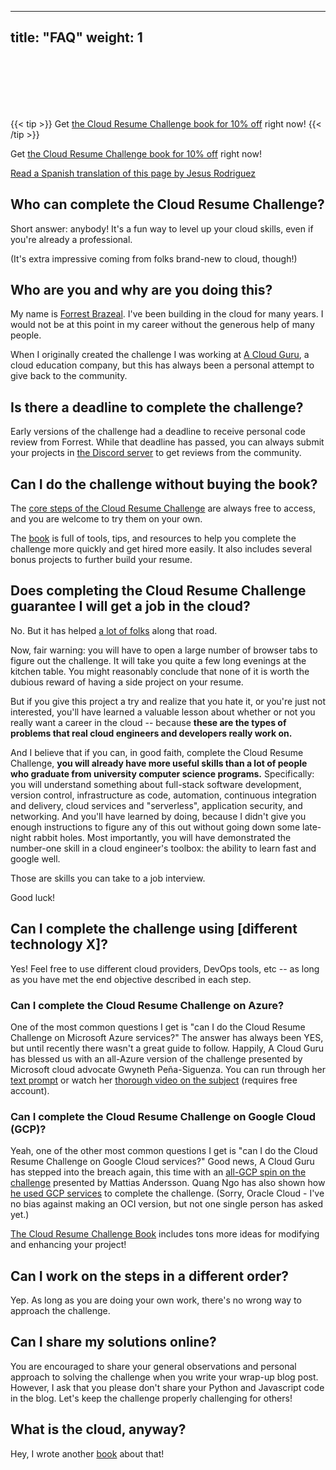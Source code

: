 
---
title: "FAQ"
weight: 1
---

<br>
<br>
<br>
<br>
<br>

{{< tip >}}
Get [the Cloud Resume Challenge book for 10% off](https://forrestbrazeal.gumroad.com/l/cloud-resume-challenge-book/website-offer) right now!
{{< /tip >}}

<div class="info-msg">
   Get <a href="https://forrestbrazeal.gumroad.com/l/cloud-resume-challenge-book/website-offer">the Cloud Resume Challenge book for 10% off</a> right now!
</div>

[Read a Spanish translation of this page by Jesus Rodriguez](/faq_es)

## Who can complete the Cloud Resume Challenge?

Short answer: anybody! It's a fun way to level up your cloud skills, even if you're already a professional.

(It's extra impressive coming from folks brand-new to cloud, though!)

## Who are you and why are you doing this?

My name is [Forrest Brazeal](https://forrestbrazeal.com). I've been building in the cloud for many years. I would not be at this point in my career without the generous help of many people.

When I originally created the challenge I was working at [A Cloud Guru](https://acloudguru.com), a cloud education company, but this has always been a personal attempt to give back to the community. 

## Is there a deadline to complete the challenge?
Early versions of the challenge had a deadline to receive personal code review from Forrest. While that deadline has passed, you can always submit your projects in [the Discord server](https://discord.gg/2PTwAth) to get reviews from the community.

## Can I do the challenge without buying the book?

The [core steps of the Cloud Resume Challenge](https://cloudresumechallenge.dev/instructions) are always free to access, and you are welcome to try them on your own.

The [book](https://cloudresumechallenge.dev/book) is full of tools, tips, and resources to help you complete the challenge more quickly and get hired more easily. It also includes several bonus projects to further build your resume.

## Does completing the Cloud Resume Challenge guarantee I will get a job in the cloud?

No. But it has helped [a lot of folks](https://cloudresumechallenge.dev/halloffame) along that road.

Now, fair warning: you will have to open a large number of browser tabs to figure out the challenge. It will take you quite a few long evenings at the kitchen table. You might reasonably conclude that none of it is worth the dubious reward of having a side project on your resume.

But if you give this project a try and realize that you hate it, or you're just not interested, you'll have learned a valuable lesson about whether or not you really want a career in the cloud -- because **these are the types of problems that real cloud engineers and developers really work on.**

And I believe that if you can, in good faith, complete the Cloud Resume Challenge, **you will already have more useful skills than a lot of people who graduate from university computer science programs.** Specifically: you will understand something about full-stack software development, version control, infrastructure as code, automation, continuous integration and delivery, cloud services and "serverless", application security, and networking. And you'll have learned by doing, because I didn't give you enough instructions to figure any of this out without going down some late-night rabbit holes. Most importantly, you will have demonstrated the number-one skill in a cloud engineer's toolbox: the ability to learn fast and google well.

Those are skills you can take to a job interview.

Good luck!

## Can I complete the challenge using [different technology X]?

Yes! Feel free to use different cloud providers, DevOps tools, etc -- as long as you have met the end objective described in each step.

### Can I complete the Cloud Resume Challenge on Azure?
One of the most common questions I get is "can I do the Cloud Resume Challenge on Microsoft Azure services?" The answer has always been YES, but until recently there wasn't a great guide to follow. Happily, A Cloud Guru has blessed us with an all-Azure version of the challenge presented by Microsoft cloud advocate Gwyneth Peña-Siguenza. You can run through her [text prompt](https://acloudguru.com/blog/engineering/cloudguruchallenge-your-resume-in-azure) or watch her [thorough video on the subject](https://acloud.guru/series/acg-projects/view/403) (requires free account).

### Can I complete the Cloud Resume Challenge on Google Cloud (GCP)?
Yeah, one of the other most common questions I get is "can I do the Cloud Resume Challenge on Google Cloud services?" Good news, A Cloud Guru has stepped into the breach again, this time with an [all-GCP spin on the challenge](https://acloudguru.com/blog/engineering/cloudguruchallenge-your-resume-on-gcp) presented by Mattias Andersson. Quang Ngo has also shown how [he used GCP services](https://medium.com/@quangngotan95/the-cloud-resume-challenge-with-gcp-d331055b667c) to complete the challenge. (Sorry, Oracle Cloud - I've no bias against making an OCI version, but not one single person has asked yet.) 

[The Cloud Resume Challenge Book](https://forrestbrazeal.gumroad.com/l/cloud-resume-challenge-book) includes tons more ideas for modifying and enhancing your project!

## Can I work on the steps in a different order?

Yep. As long as you are doing your own work, there's no wrong way to approach the challenge.

## Can I share my solutions online?

You are encouraged to share your general observations and personal approach to solving the challenge when you write your wrap-up blog post. However, I ask that you please don't share your Python and Javascript code in the blog. Let's keep the challenge properly challenging for others!

## What is the cloud, anyway?

Hey, I wrote another [book](https://www.amazon.com/Read-Aloud-Cloud-Innocents-Inside/dp/1119677629/) about that!

